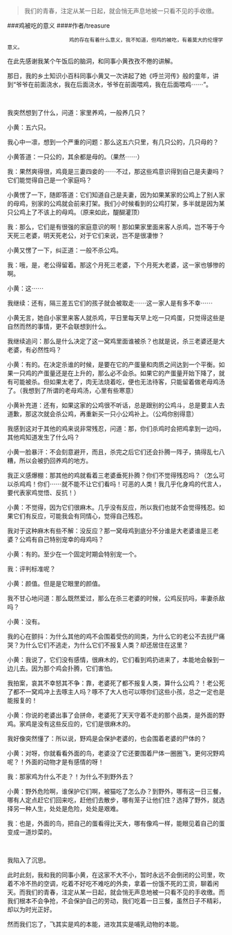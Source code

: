 > 我们的青春，注定从某一日起，就会悄无声息地被一只看不见的手收缴。

###鸡被吃的意义
####作者/treasure

						鸡的存在有着什么意义，我不知道，但鸡的被吃，有着莫大的伦理学意义。

在此先感谢我某个午饭后的脑洞，和同事小黄孜孜不倦的讲解。

那日，我的乡土知识小百科同事小黄又一次讲起了她《呼兰河传》般的童年，讲到“爷爷在前面浇水，我在后面浇水，爷爷在前面喂鸡，我在后面喂鸡⋯⋯”。
 
我突然想到了什么，问道：家里养鸡，一般养几只？
小黄：五六只。

我心中一凛，想到一个严重的问题：那么这五六只里，有几只公的，几只母的？
小黄答道：一只公的，其余都是母的。（果然⋯⋯）

我：果然爽得很，鸡竟是三妻四妾的⋯⋯不过，那这些鸡意识得到自己是夫妻吗？它们能觉得自己是一个家庭吗？
小黄愣了一下，随即答道：它们知道自己是夫妻，因为如果某家的公鸡上了别人家的母鸡，别家的公鸡就会前来打架。我们小时候看到的公鸡打架，多半就是因为某只公鸡上了不该上的母鸡。（原来如此，醍醐灌顶）

我：那么，它们是有很强的家庭意识的啊！那如果家里面来客人杀鸡，岂不等于今天死三老婆，明天死老公，对于它们来说，岂不是很凄惨？
小黄又愣了一下，纠正道：一般不杀公鸡。

我：哦，是，老公得留着。那这个月死三老婆，下个月死大老婆，这一家也够惨的啊。
小黄：这⋯⋯

我继续：还有，隔三差五它们的孩子就会被取走⋯⋯这一家人是有多不幸⋯⋯
小黄无言，她自小家里来客人就杀鸡，平日里每天早上吃一只鸡蛋，只觉得这些是自然而然的事情，更不会联想到什么。

我继续追问：那么是什么决定了这一窝鸡里面谁被杀？也就是说，杀三老婆还是大老婆，有必然性吗？
小黄：有的。在决定杀谁的时候，是要在它的产蛋量和肉质之间达到一个平衡。如果一只鸡的产蛋量还是在上升的，那么必不会杀。如果它的产蛋量开始下降了，就有可能被杀。但如果太老了，肉无法烧着吃，便也无法待客，只能留着做老母鸡汤了。（我想到了所谓的老母鸡汤，心里有些寒意）
小黄补充道：还有，如果这家的公鸡很不听话，总是跟别的公鸡斗，总是要主人去道歉，那这次就会杀公鸡，再重新买一只小公鸡补上。（公鸡你别得意）

我感到这对于其他的鸡来说非常残忍，问道：那，你们杀鸡时会把鸡拿到一边吗，其他鸡知道发生了什么吗？
小黄一脸暴汗：不会刻意避开，而且，杀完之后它们还会扑腾一阵子，搞得乱七八糟，所以会被扔回养鸡的地方。

我正义感爆棚：那其他的鸡就看着三老婆垂死扑腾？你们不觉得残忍吗？（怎么可以杀鸡鸡！你们⋯⋯就不能不让它们看吗！可恶的人类！我几乎化身鸡的代言人，要代表家鸡觉悟、反抗！）
小黄：不觉得，因为它们很麻木。几乎没有反应，所以我们也就不会觉得残忍。如果它们有反应，可能我会有同情心，觉得自己残忍。

我对于这种麻木有些不解：没反应？那一窝母鸡到底分不分谁是大老婆谁是三老婆？公鸡有自己特别宠幸的母鸡吗？
小黄：有的。至少在一个固定时期会特别宠一个。

我：评判标准呢？
小黄：颜值。但是是它眼里的颜值。

我不甘心地问道：那么既然爱过，那么在杀三老婆的时候，公鸡反抗吗，率妻杀敌吗？
小黄：没有。

我的心在颤抖：为什么其他的鸡不会围着受伤的同类，为什么它的老公不去抚尸痛哭？为什么它们不逃走，为什么它们不报复人类？却还居住在这里？
小黄：我说了，它们没有感情，很麻木的，它们看到鸡扔进来了，本能地会躲到一边儿去。因为那个鸡会扑腾，它们害怕。

我拍案，哀其不幸怒其不争：靠，老婆死了都不报复人类，算什么公鸡？！老公死了都不一窝鸡冲上去啄主人吗？啄不了大人也可以啄你们这些小孩，总之一定也是能报复的！
小黄：你说的老婆出事了会拼命，老婆死了天天守着不走的那个品类，是外面的野鸡。家鸡是没有这些反应的，它们是很麻木的。

我好像突然懂了：所以说，野鸡是会保护老婆的，也会围着老婆的尸体的？
小黄：对呀，你就看看外面的鸟，老婆没了它还要围着尸体一圈圈飞，更何况野鸡呢？！外面的动物才是有感情的呀！

我：那家鸡为什么不走？！为什么不到野外去？
小黄：野外危险啊，谁保护它们啊，被猫吃了怎么办？到野外，哪有这一日三餐，哪有人定点赶它们回来吃，赶他们去散步，哪有笼子让他们住？选择了野外，就选择另一种人生，处处是危险，处处是艰难。
我：也是，外面的鸟，把自己的蛋看得比天大，哪有像鸡一样，能眼见着自己的蛋变成一道炒菜的。
 
我陷入了沉思。

此时此刻，我和我的同事小黄，在这家不大不小，暂时永远不会倒闭的公司里，吹着不冷不热的空调，吃着不好吃不难吃的外卖，拿着一份饿不死的工资，聊着闲天。而我们的青春，注定从某一日起，就会悄无声息地被一只看不见的手收缴。而我们根本不会争抢，不会保护自己的劳动，我们吃着一日三餐，虽然日子不精彩，却以为时光正好。

然而我们忘了，飞其实是鸡的本能，进攻其实是哺乳动物的本能。			  		